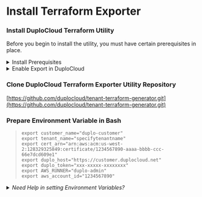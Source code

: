 # Install Terraform Exporter

### Install DuploCloud Terraform Utility

Before you begin to install the utility, you must have certain prerequisites in place.

<details>

<summary>Install Prerequisites</summary>

1. Install [Go](https://go.dev/doc/install)
2. Install [make](https://www.gnu.org/software/make) tool
3. Install [Terraform](https://learn.hashicorp.com/tutorials/terraform/install-cli) version >= `v0.14.11`

</details>

<details>

<summary>Enable Export in DuploCloud</summary>

Set `DISABLETFSTATERESOURCECREATION` key as false in DuploCloud.

Please [contact the DuploCloud team](https://duplocloud.com/company/contact-us/) for assistance.

</details>

### Clone DuploCloud Terraform Exporter Utility Repository

[https://github.com/duplocloud/tenant-terraform-generator.git](https://github.com/duplocloud/tenant-terraform-generator.git)

### &#x20;Prepare Environment Variable in Bash

> ```
> export customer_name="duplo-customer" 
> export tenant_name="specifytenantname"
> export cert_arn="arn:aws:acm:us-west-2:128329325849:certificate/1234567890-aaaa-bbbb-ccc-66e7dcd609e1"
> export duplo_host="https://customer.duplocloud.net"
> export duplo_token="xxx-xxxxx-xxxxxxxx"
> export AWS_RUNNER="duplo-admin"
> export aws_account_id="1234567890"
> ```

<details>

<summary><em>Need Help in setting Environment Variables?</em></summary>

`customer_name` -  Customer Name hosting Tenants

`tenant_name` - Refer  DuploCloud Portal > **User** > **Profile** > **Tenant Details**

`cert_arn` - certificate ARN used for the Infrastructure

`duplo_host`  - DuploCloud Portal URL

`duplo_token` - Refer DuploCloud Portal > **User Profile** > **Temporary API Token**

`AWS_RUNNER` -  "duplo-admin"

`aws_account_id` -  AWS Account ID

</details>

